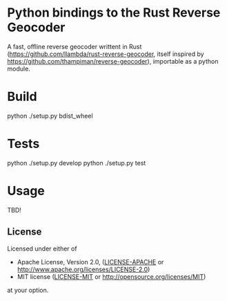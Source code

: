 # Python bindings to the Rust Reverse Geocoder

A fast, offline reverse geocoder writtent in Rust
(https://github.com/llambda/rust-reverse-geocoder, itself inspired by
https://github.com/thampiman/reverse-geocoder), importable as a python module.

# Build

python ./setup.py bdist_wheel

# Tests

python ./setup.py develop
python ./setup.py test

# Usage

TBD!


## License

Licensed under either of

 * Apache License, Version 2.0, ([LICENSE-APACHE](LICENSE-APACHE) or http://www.apache.org/licenses/LICENSE-2.0)
 * MIT license ([LICENSE-MIT](LICENSE-MIT) or http://opensource.org/licenses/MIT)

at your option.

